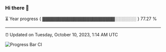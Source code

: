 ### Hi there 👋

⏳ Year progress { ▓▓▓▓▓▓▓▓▓▓▓▓▓▓▓▓▓▓▓▓▓▓▓░░░░░░░ } 77.27 %

---

⏰ Updated on Tuesday, October 10, 2023, 1:14 AM UTC

![Progress Bar CI](https://github.com/arthurbuhl/arthurbuhl/workflows/Progress%20Bar%20CI/badge.svg)
